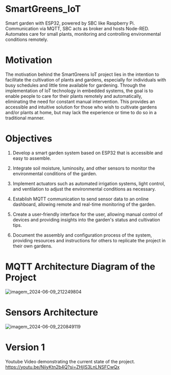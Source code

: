 # SmartGreens_IoT
 Smart garden with ESP32, powered by SBC like Raspberry Pi. Communication via MQTT, SBC acts as broker and hosts Node-RED. Automates care for small plants, monitoring and controlling environmental conditions remotely.
 
# Motivation
The motivation behind the SmartGreens IoT project lies in the intention to facilitate the cultivation of plants and gardens, especially for individuals with busy schedules and little time available for gardening. Through the implementation of IoT technology in embedded systems, the goal is to enable people to care for their plants remotely and automatically, eliminating the need for constant manual intervention. This provides an accessible and intuitive solution for those who wish to cultivate gardens and/or plants at home, but may lack the experience or time to do so in a traditional manner.

# Objectives
1. Develop a smart garden system based on ESP32 that is accessible and easy to assemble.

2. Integrate soil moisture, luminosity, and other sensors to monitor the environmental conditions of the garden.

3. Implement actuators such as automated irrigation systems, light control, and ventilation to adjust the environmental conditions as necessary.

4. Establish MQTT communication to send sensor data to an online dashboard, allowing remote and real-time monitoring of the garden.

5. Create a user-friendly interface for the user, allowing manual control of devices and providing insights into the garden's status and cultivation tips.

6. Document the assembly and configuration process of the system, providing resources and instructions for others to replicate the project in their own gardens.


# MQTT Architecture Diagram of the Project
![imagem_2024-06-09_212249804](https://github.com/RicardoBozollan/SmartGreens_IoT/assets/163909522/af7bbf0f-038b-4cbb-8d95-df345f8abe8a)

# Sensors Architecture
![imagem_2024-06-09_220849119](https://github.com/RicardoBozollan/SmartGreens_IoT/assets/163909522/2544e684-4caa-419c-9025-476330190925)

# Version 1

Youtube Video demonstrating the current state of the project.
https://youtu.be/NiiyKtn2b4Q?si=ZHjIS3LnLNSFCwQx
